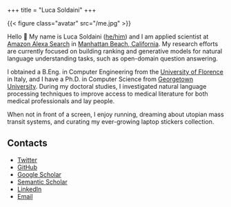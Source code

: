 +++
title = "Luca Soldaini"
+++

{{< figure class="avatar" src="/me.jpg" >}}

Hello 👋 My name is Luca Soldaini ([he/him](/facts)) and I am applied scientist at [Amazon Alexa Search][1] in [Manhattan Beach, California][2].
My research efforts are currently focused on building ranking and generative models for natural language understanding tasks, such as open-domain question answering.

I obtained a B.Eng. in Computer Engineering from the [University of Florence][3] in Italy, and I have a Ph.D. in Computer Science from [Georgetown University][4].
During my doctoral studies, I investigated natural language processing techniques to improve access to medical literature for both medical professionals and lay people.

When not in front of a screen, I enjoy running, dreaming about utopian mass transit systems, and curating my ever-growing laptop stickers collection.


## Contacts

- [Twitter](https://twitter.com/soldni)
- [GitHub](https://github.com/soldni)
- [Google Scholar](https://scholar.google.com/citations?user=3KPvwcgAAAAJ&hl=en)
- [Semantic Scholar](https://www.semanticscholar.org/author/Luca-Soldaini/3328733)
- [LinkedIn](https://www.linkedin.com/in/soldni)
- [Email](mailto:luca@soldaini.net)


[1]: https://www.amazon.science/author/luca-soldaini
[2]: https://www.google.com/maps/place/Manhattan+Beach,+CA+90266/
[3]: https://www.ing-inl.unifi.it
[4]: https://cs.georgetown.edu/
